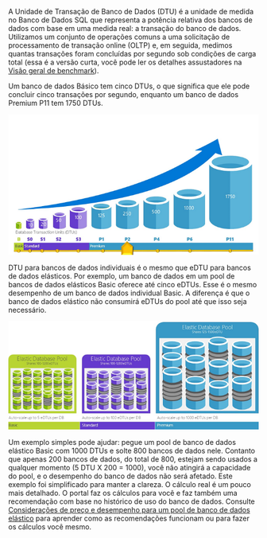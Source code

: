 A Unidade de Transação de Banco de Dados (DTU) é a unidade de medida no Banco de Dados SQL que representa a potência relativa dos bancos de dados com base em uma medida real: a transação do banco de dados. Utilizamos um conjunto de operações comuns a uma solicitação de processamento de transação online (OLTP) e, em seguida, medimos quantas transações foram concluídas por segundo sob condições de carga total (essa é a versão curta, você pode ler os detalhes assustadores na [Visão geral de benchmark](https://msdn.microsoft.com/library/azure/dn741327.aspx)).

Um banco de dados Básico tem cinco DTUs, o que significa que ele pode concluir cinco transações por segundo, enquanto um banco de dados Premium P11 tem 1750 DTUs.

![DTUs de banco de dados individual por camada e nível](./media/sql-database-understanding-dtus/single_db_dtus.png)

DTU para bancos de dados individuais é o mesmo que eDTU para bancos de dados elásticos. Por exemplo, um banco de dados em um pool de bancos de dados elásticos Basic oferece até cinco eDTUs. Esse é o mesmo desempenho de um banco de dados individual Basic. A diferença é que o banco de dados elástico não consumirá eDTUs do pool até que isso seja necessário.

![Pools elásticos por camada](./media/sql-database-understanding-dtus/sqldb_elastic_pools.png)

Um exemplo simples pode ajudar: pegue um pool de banco de dados elástico Basic com 1000 DTUs e solte 800 bancos de dados nele. Contanto que apenas 200 bancos de dados, do total de 800, estejam sendo usados a qualquer momento (5 DTU X 200 = 1000), você não atingirá a capacidade do pool, e o desempenho do banco de dados não será afetado. Este exemplo foi simplificado para manter a clareza. O cálculo real é um pouco mais detalhado. O portal faz os cálculos para você e faz também uma recomendação com base no histórico de uso do banco de dados. Consulte [Considerações de preço e desempenho para um pool de banco de dados elástico](../articles/sql-database/sql-database-elastic-pool-guidance.md) para aprender como as recomendações funcionam ou para fazer os cálculos você mesmo.

<!---HONumber=Sept15_HO3-->